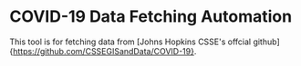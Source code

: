 # COVID-19 Data Fetching Automation

This tool is for fetching data from [Johns Hopkins CSSE's offcial github]{https://github.com/CSSEGISandData/COVID-19}.